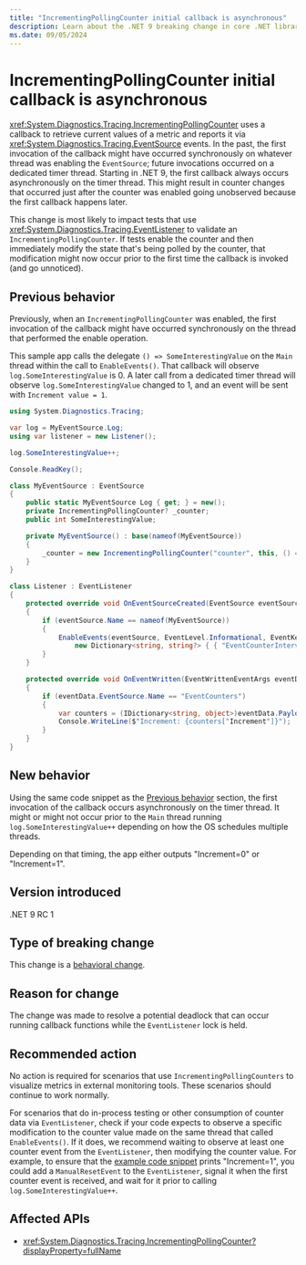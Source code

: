 ```yaml
---
title: "IncrementingPollingCounter initial callback is asynchronous"
description: Learn about the .NET 9 breaking change in core .NET libraries where the IncrementingPollingCounter initial callback is no longer synchronous.
ms.date: 09/05/2024
---
```

# IncrementingPollingCounter initial callback is asynchronous

<xref:System.Diagnostics.Tracing.IncrementingPollingCounter> uses a callback to retrieve current values of a metric and reports it via <xref:System.Diagnostics.Tracing.EventSource> events. In the past, the first invocation of the callback might have occurred synchronously on whatever thread was enabling the `EventSource`; future invocations occurred on a dedicated timer thread. Starting in .NET 9, the first callback always occurs asynchronously on the timer thread. This might result in counter changes that occurred just after the counter was enabled going unobserved because the first callback happens later.

This change is most likely to impact tests that use <xref:System.Diagnostics.Tracing.EventListener> to validate an `IncrementingPollingCounter`. If tests enable the counter and then immediately modify the state that's being polled by the counter, that modification might now occur prior to the first time the callback is invoked (and go unnoticed).

## Previous behavior

Previously, when an `IncrementingPollingCounter` was enabled, the first invocation of the callback might have occurred synchronously on the thread that performed the enable operation.

This sample app calls the delegate `() => SomeInterestingValue` on the `Main` thread within the call to `EnableEvents()`. That callback will observe `log.SomeInterestingValue` is 0. A later call from a dedicated timer thread will observe `log.SomeInterestingValue` changed to 1, and an event will be sent with `Increment value = 1`.

```csharp
using System.Diagnostics.Tracing;

var log = MyEventSource.Log;
using var listener = new Listener();

log.SomeInterestingValue++;

Console.ReadKey();

class MyEventSource : EventSource
{
    public static MyEventSource Log { get; } = new();
    private IncrementingPollingCounter? _counter;
    public int SomeInterestingValue;

    private MyEventSource() : base(nameof(MyEventSource))
    {
        _counter = new IncrementingPollingCounter("counter", this, () => SomeInterestingValue);
    }
}

class Listener : EventListener
{
    protected override void OnEventSourceCreated(EventSource eventSource)
    {
        if (eventSource.Name == nameof(MyEventSource))
        {
            EnableEvents(eventSource, EventLevel.Informational, EventKeywords.None,
                new Dictionary<string, string?> { { "EventCounterIntervalSec", "1.0" } });
        }
    }

    protected override void OnEventWritten(EventWrittenEventArgs eventData)
    {
        if (eventData.EventSource.Name == "EventCounters")
        {
            var counters = (IDictionary<string, object>)eventData.Payload![0]!;
            Console.WriteLine($"Increment: {counters["Increment"]}");
        }
    }
}
```

## New behavior

Using the same code snippet as the [Previous behavior](#previous-behavior) section, the first invocation of the callback occurs asynchronously on the timer thread. It might or might not occur prior to the `Main` thread running `log.SomeInterestingValue++` depending on how the OS schedules multiple threads.

Depending on that timing, the app either outputs "Increment=0" or "Increment=1".

## Version introduced

.NET 9 RC 1

## Type of breaking change

This change is a [behavioral change](../../categories.md#behavioral-change).

## Reason for change

The change was made to resolve a potential deadlock that can occur running callback functions while the `EventListener` lock is held.

## Recommended action

No action is required for scenarios that use `IncrementingPollingCounters` to visualize metrics in external monitoring tools. These scenarios should continue to work normally.

For scenarios that do in-process testing or other consumption of counter data via `EventListener`, check if your code expects to observe a specific modification to the counter value made on the same thread that called `EnableEvents()`. If it does, we recommend waiting to observe at least one counter event from the `EventListener`, then modifying the counter value. For example, to ensure that the [example code snippet](#previous-behavior) prints "Increment=1", you could add a `ManualResetEvent` to the `EventListener`, signal it when the first counter event is received, and wait for it prior to calling `log.SomeInterestingValue++`.

## Affected APIs

- <xref:System.Diagnostics.Tracing.IncrementingPollingCounter?displayProperty=fullName>
